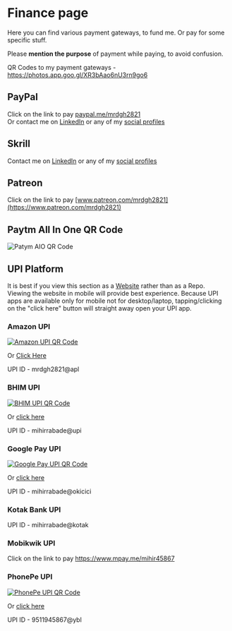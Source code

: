 # Finance page

Here you can find various payment gateways, to fund me. Or pay for some specific stuff.

Please **mention the purpose** of payment while paying, to avoid confusion.

QR Codes to my payment gateways - <https://photos.app.goo.gl/XR3bAao6nU3rn9go6>

## PayPal

Click on the link to pay [paypal.me/mrdgh2821](https://www.paypal.me/mrdgh2821) <br>
Or contact me on [LinkedIn](http://bit.ly/mrdghLI) or any of my [social profiles](../Myself_On_internet.md)

## Skrill

Contact me on [LinkedIn](http://bit.ly/mrdghLI) or any of my [social profiles](../Myself_On_internet.md)

## Patreon

Click on the link to pay [www.patreon.com/mrdgh2821](https://www.patreon.com/mrdgh2821)

## Paytm All In One QR Code

![Patym AIO QR Code](https://lh3.googleusercontent.com/pw/ACtC-3cZkyxVkmVwiqMRH1mUbFMzc4iIceVNN3fXqM51ryMurJpkKOa-K9f8Mi3Sa68yvTlr-Y_C0nwc1bkcaaQRvwSXZ2j_0mUFyZJmwVoZOGn9n-jaM0vNyDnGk_GnVHV-qJtGyzcqvxrn4Z2t-lhu0S_gcw=w505-h903-no?authuser=0)

## UPI Platform

It is best if you view this section as a [Website](https://mrdgh2821.github.io/MRDGH2821/Finance/) rather than as a Repo.
Viewing the website in mobile will provide best experience. Because UPI apps are available only for mobile not for desktop/laptop, tapping/clicking on the "click here" button will straight away open your UPI app.

### Amazon UPI

[![Amazon UPI QR Code](https://lh3.googleusercontent.com/pw/ACtC-3d1NdT4eg2x8eddnSrMtiYezYg6NfmbrGQ54u_Zq71LWnLnsD4UkgeKRtyz61MfXSf7INBEVNYIsJ0qhdCMUZnPGXISUsbt7qRVuli1Os62hOOp-K5EklvviPqFuWz5-0uO3YrO6Z-W3uhe2A28XvFbBQ=w723-h903-no?authuser=0)](<upi://pay?pa=mrdgh2821@apl&pn=MIHIR RABADE>)

Or [Click Here](<upi://pay?pa=mrdgh2821@apl&pn=MIHIR RABADE>)

UPI ID - mrdgh2821@apl

### BHIM UPI

[![BHIM UPI QR Code](https://lh3.googleusercontent.com/pw/ACtC-3fkNJ8ViEFwIDokXHA8FP6Q77eKeAcDEYz0tx0Vc_1XNmsLA9ihp2y1wrhRab2cGWRDSfh7-Bk7iJGlTHKOMs-ACJzAvyd7VAs1AZQHj_jt0EkdRNNZLxBuGWRM70P6pRCkWABeAkNINAW7r8bl5GTHIw=w618-h617-no?authuser=0)](<upi://pay?pa=mihirrabade@upi&pn=MIHIR RABADE&cu=INR&mode=02&purpose=00&orgid=189999&sign=MEYCIQCIwu7Fs2LdY0mvLUjmyntPhjX4xd6/9OmnYxLCldhFjQIhAO4+L90LWIK+52h3h/vB5UVwRuF3H1SyAa8v7aMSYSW9>)

Or [click here](<upi://pay?pa=mihirrabade@upi&pn=MIHIR RABADE&cu=INR&mode=02&purpose=00&orgid=189999&sign=MEYCIQCIwu7Fs2LdY0mvLUjmyntPhjX4xd6/9OmnYxLCldhFjQIhAO4+L90LWIK+52h3h/vB5UVwRuF3H1SyAa8v7aMSYSW9>)

UPI ID - mihirrabade@upi

### Google Pay UPI

[![Google Pay UPI QR Code](https://lh3.googleusercontent.com/pw/ACtC-3e9NVNfDQwCLVqJR7QNzyRxFq84wYYHJ-ID7Hn2e-AEzyvPIcUHkJb1gqZx9ZPAkjC2w8y8EUw60faSwRHClPmKpRv1j7jXptnM2Q_f8v-Lt6yaxOP1sEu7_kmzDqsidRWXTAWsKTy3lYPHxOq6FTEXmA=w800-h903-no?authuser=0)](<upi://pay?pa=mihirrabade@okicici&pn=Mihir Rabade (MRDG2821)&aid=uGICAgIC1qsrvOg>)

Or [click here](<upi://pay?pa=mihirrabade@okicici&pn=Mihir Rabade (MRDG2821)&aid=uGICAgIC1qsrvOg>)

UPI ID - mihirrabade@okicici

### Kotak Bank UPI

UPI ID - mihirrabade@kotak

### Mobikwik UPI

Click on the link to pay <https://www.mpay.me/mihir45867>

### PhonePe UPI

[![PhonePe UPI QR Code](https://lh3.googleusercontent.com/pw/ACtC-3d4HEazY2zjgCxVmASTphPKgYn9U_k8WedybSBa6AbN_wsC3L1AOkGI3u0v56k54xNCIZjC9t7v5jSJi5alrF8ZpgI3iv0RsZQwzJYwF-AL_AEyv3LMltI5e1OOkPCll38Mh1V5r0jZwi6sET9SG5MYLA=w502-h903-no?authuser=0)](<upi://pay?pa=9511945867@ybl&pn=Mihir Rabade&mc=0000&mode=02&purpose=00>)

Or [click here](<upi://pay?pa=9511945867@ybl&pn=Mihir Rabade&mc=0000&mode=02&purpose=00>)

UPI ID - 9511945867@ybl
